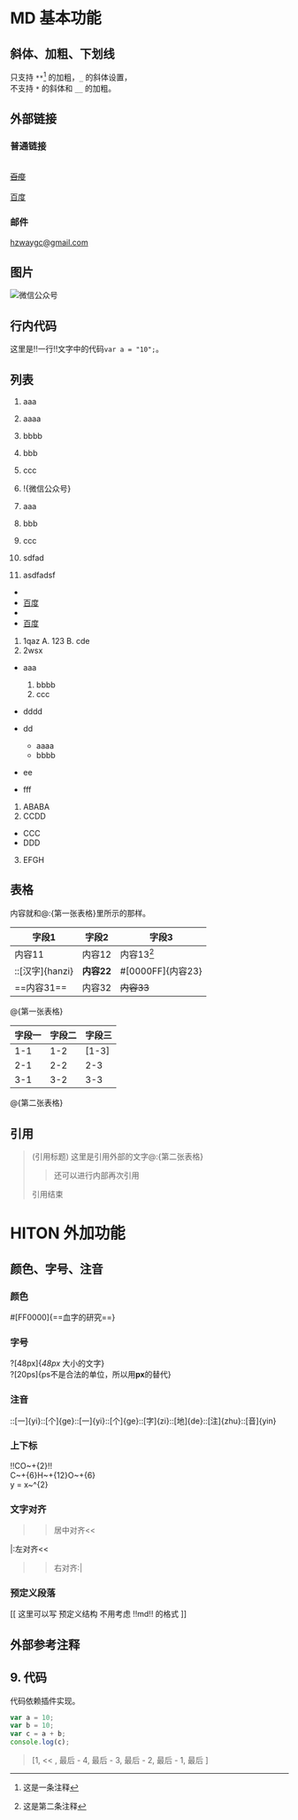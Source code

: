 # MD 基本功能

## 斜体、加粗、下划线

只支持 `**`[^注1] 的加粗，`_` 的斜体设置，  
不支持 `*` 的斜体和 `__` 的加粗。

## 外部链接

### 普通链接

[](https://www.baidu.com)  
[~~百度~~](https://www.baidu.com)  
[](https://www.baidu.com "百度一下，你就知道")  
[百度](https://www.baidu.com "百度一下，你就知道")

### 邮件

<hzwaygc@gmail.com>

## 图片

![微信公众号](https://static.waygc.net/imgs/qrcode/wechat.jpg)

## 行内代码

这里是!!一行!!文字中的代码`var a = "10";`。

## 列表

1. aaa
  1. aaaa
  2. bbbb
2. bbb
3. ccc

1. !{微信公众号}

1. aaa
2. bbb
3. ccc
4. sdfad
11. asdfadsf

* [](https://www.baidu.com)
* [百度](https://www.baidu.com)
* [](https://www.baidu.com "百度一下，你就知道")
* [百度](https://www.baidu.com "百度一下，你就知道")

1. 1qaz
  A. 123
  B. cde
2. 2wsx

* aaa
  1. bbbb
  1. ccc
* dddd

* dd
  * aaaa
  * bbbb
* ee
* fff

1. ABABA
2. CCDD
  * CCC
  * DDD
3. EFGH

## 表格

内容就和@:{第一张表格}里所示的那样。

| 字段1 | 字段2 | 字段3 |
| --- | --- | --- |
| 内容11 | 内容12 | 内容13[^注2] |
| ::[汉字]{hanzi} | **内容22** | #[0000FF]{内容23} |
| ==内容31== | 内容32 | ~~内容33~~ |

@{第一张表格}

| 字段一 | 字段二 | 字段三 |
| --- | --- | --- |
| 1-1 | 1-2 | \[1-3\] |
| 2-1 | 2-2 | 2-3 |
| 3-1 | 3-2 | 3-3 |

@{第二张表格}

## 引用

>(引用标题)
> 这里是引用外部的文字@:{第二张表格}
>
> > 还可以进行内部再次引用
>
> 引用结束

# HITON 外加功能

## 颜色、字号、注音

### 颜色

#[FF0000]{==血字的研究==}

### 字号

?[48px]{_48px_ 大小的文字}  
?[20ps]{ps不是合法的单位，所以用**px**的替代}

### 注音

::[一]{yi}::[个]{ge}::[一]{yi}::[个]{ge}::[字]{zi}::[地]{de}::[注]{zhu}::[音]{yin}

### 上下标

!!CO~+{2}!!  
C~+{6}H~+{12}O~+{6}  
y = x~^{2}

### 文字对齐

>>居中对齐<<

|:左对齐<<

>>右对齐:|

### 预定义段落

[[
  这里可以写	预定义结构
  不用考虑 !!md!! 的格式
]]

## 外部参考注释

[^注1]: 这是一条注释

[^注2]: 这是第二条注释


## 9. 代码

代码依赖插件实现。

```javascript
var a = 10;
var b = 10;
var c = a + b;
console.log(c);
```

> [1, << , 最后 - 4, 最后 - 3, 最后 - 2, 最后 - 1, 最后 ]